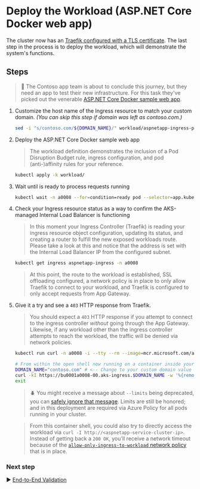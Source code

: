 # Deploy the Workload (ASP.NET Core Docker web app)

The cluster now has an [Traefik configured with a TLS certificate](./08-secret-managment-and-ingress-controller.md). The last step in the process is to deploy the workload, which will demonstrate the system's functions.

## Steps

> :book: The Contoso app team is about to conclude this journey, but they need an app to test their new infrastructure. For this task they've picked out the venerable [ASP.NET Core Docker sample web app](https://github.com/dotnet/dotnet-docker/tree/master/samples/aspnetapp).

1. Customize the host name of the Ingress resource to match your custom domain. _(You can skip this step if domain was left as contoso.com.)_

   ```bash
   sed -i "s/contoso.com/${DOMAIN_NAME}/" workload/aspnetapp-ingress-patch.yaml
   ```

1. Deploy the ASP.NET Core Docker sample web app

   > The workload definition demonstrates the inclusion of a Pod Disruption Budget rule, ingress configuration, and pod (anti-)affinity rules for your reference.

   ```bash
   kubectl apply -k workload/
   ```

1. Wait until is ready to process requests running

   ```bash
   kubectl wait -n a0008 --for=condition=ready pod --selector=app.kubernetes.io/name=aspnetapp --timeout=90s
   ```

1. Check your Ingress resource status as a way to confirm the AKS-managed Internal Load Balancer is functioning

   > In this moment your Ingress Controller (Traefik) is reading your ingress resource object configuration, updating its status, and creating a router to fulfill the new exposed workloads route. Please take a look at this and notice that the address is set with the Internal Load Balancer IP from the configured subnet.

   ```bash
   kubectl get ingress aspnetapp-ingress -n a0008
   ```

   > At this point, the route to the workload is established, SSL offloading configured, a network policy is in place to only allow Traefik to connect to your workload, and Traefik is configured to only accept requests from App Gateway.

1. Give it a try and see a `403` HTTP response from Traefik.

   > You should expect a `403` HTTP response if you attempt to connect to the ingress controller _without_ going through the App Gateway. Likewise, if any workload other than the ingress controller attempts to reach the workload, the traffic will be denied via network policies.

   ```bash
   kubectl run curl -n a0008 -i --tty --rm --image=mcr.microsoft.com/azure-cli --limits='cpu=200m,memory=128Mi'
   
   # From within the open shell now running on a container inside your cluster
   DOMAIN_NAME="contoso.com" # <-- Change to your custom domain value if a different one was used
   curl -kI https://bu0001a0008-00.aks-ingress.$DOMAIN_NAME -w '%{remote_ip}\n'
   exit
   ```

   > :beetle: You might receive a message about `--limits` being deprecated, you can [safely ignore that message](https://github.com/kubernetes/kubectl/issues/1101). Limits are still be honored; and in this deployment are required via Azure Policy for all pods running in your cluster.

   > From this container shell, you could also try to directly access the workload via `curl -I http://<aspnetapp-service-cluster-ip>`. Instead of getting back a `200 OK`, you'll receive a network timeout because of the [`allow-only-ingress-to-workload` network policy](./cluster-manifests/a0008/ingress-network-policy.yaml) that is in place.   

### Next step

:arrow_forward: [End-to-End Validation](./10-validation.md)
